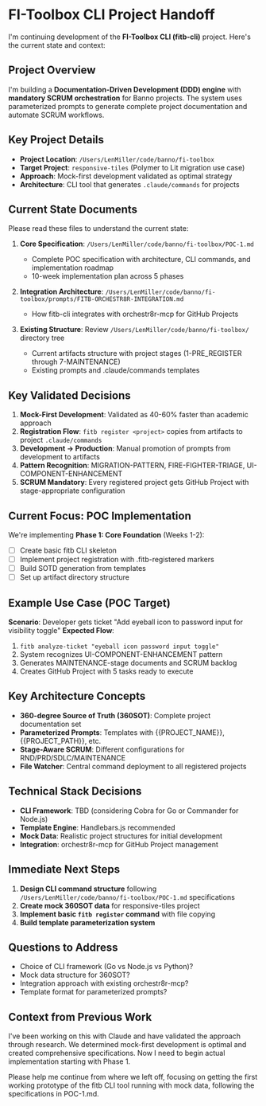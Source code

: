 # FI-Toolbox CLI Project Handoff

I'm continuing development of the **FI-Toolbox CLI (fitb-cli)** project. Here's the current state and context:

## Project Overview
I'm building a **Documentation-Driven Development (DDD) engine** with **mandatory SCRUM orchestration** for Banno projects. The system uses parameterized prompts to generate complete project documentation and automate SCRUM workflows.

## Key Project Details
- **Project Location**: `/Users/LenMiller/code/banno/fi-toolbox`
- **Target Project**: `responsive-tiles` (Polymer to Lit migration use case)
- **Approach**: Mock-first development validated as optimal strategy
- **Architecture**: CLI tool that generates `.claude/commands` for projects

## Current State Documents
Please read these files to understand the current state:

1. **Core Specification**: `/Users/LenMiller/code/banno/fi-toolbox/POC-1.md` 
   - Complete POC specification with architecture, CLI commands, and implementation roadmap
   - 10-week implementation plan across 5 phases

2. **Integration Architecture**: `/Users/LenMiller/code/banno/fi-toolbox/prompts/FITB-ORCHESTR8R-INTEGRATION.md`
   - How fitb-cli integrates with orchestr8r-mcp for GitHub Projects

3. **Existing Structure**: Review `/Users/LenMiller/code/banno/fi-toolbox/` directory tree
   - Current artifacts structure with project stages (1-PRE_REGISTER through 7-MAINTENANCE)
   - Existing prompts and .claude/commands templates

## Key Validated Decisions
1. **Mock-First Development**: Validated as 40-60% faster than academic approach
2. **Registration Flow**: `fitb register <project>` copies from artifacts to project `.claude/commands`
3. **Development → Production**: Manual promotion of prompts from development to artifacts
4. **Pattern Recognition**: MIGRATION-PATTERN, FIRE-FIGHTER-TRIAGE, UI-COMPONENT-ENHANCEMENT
5. **SCRUM Mandatory**: Every registered project gets GitHub Project with stage-appropriate configuration

## Current Focus: POC Implementation
We're implementing **Phase 1: Core Foundation** (Weeks 1-2):
- [ ] Create basic fitb CLI skeleton
- [ ] Implement project registration with .fitb-registered markers  
- [ ] Build SOTD generation from templates
- [ ] Set up artifact directory structure

## Example Use Case (POC Target)
**Scenario**: Developer gets ticket "Add eyeball icon to password input for visibility toggle"
**Expected Flow**: 
1. `fitb analyze-ticket "eyeball icon password input toggle"`
2. System recognizes UI-COMPONENT-ENHANCEMENT pattern
3. Generates MAINTENANCE-stage documents and SCRUM backlog
4. Creates GitHub Project with 5 tasks ready to execute

## Key Architecture Concepts
- **360-degree Source of Truth (360SOT)**: Complete project documentation set
- **Parameterized Prompts**: Templates with {{PROJECT_NAME}}, {{PROJECT_PATH}}, etc.
- **Stage-Aware SCRUM**: Different configurations for RND/PRD/SDLC/MAINTENANCE
- **File Watcher**: Central command deployment to all registered projects

## Technical Stack Decisions
- **CLI Framework**: TBD (considering Cobra for Go or Commander for Node.js)
- **Template Engine**: Handlebars.js recommended
- **Mock Data**: Realistic project structures for initial development
- **Integration**: orchestr8r-mcp for GitHub Project management

## Immediate Next Steps
1. **Design CLI command structure** following `/Users/LenMiller/code/banno/fi-toolbox/POC-1.md` specifications
2. **Create mock 360SOT data** for responsive-tiles project
3. **Implement basic `fitb register` command** with file copying
4. **Build template parameterization system**

## Questions to Address
- Choice of CLI framework (Go vs Node.js vs Python)?
- Mock data structure for 360SOT?
- Integration approach with existing orchestr8r-mcp?
- Template format for parameterized prompts?

## Context from Previous Work
I've been working on this with Claude and have validated the approach through research. We determined mock-first development is optimal and created comprehensive specifications. Now I need to begin actual implementation starting with Phase 1.

Please help me continue from where we left off, focusing on getting the first working prototype of the fitb CLI tool running with mock data, following the specifications in POC-1.md.
